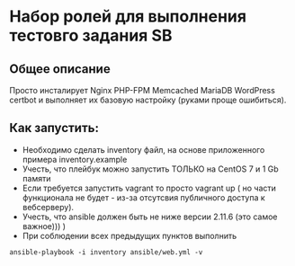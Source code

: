 #  Набор ролей для выполнения тестовго задания SB

## Общее описание

Просто инсталирует Nginx PHP-FPM Memcached MariaDB WordPress certbot и выполняет их базовую настройку (руками проще ошибиться).

## Как запустить:
- Необходимо сделать inventory файл, на  основе приложенного примера inventory.example
- Учесть, что плейбук можно запустить ТОЛЬКО на CentOS 7 и 1 Gb памяти
- Если требуется запустить vagrant то просто vagrant up ( но части функционала не будет - из-за отсутсвия публичного доступа к вебсерверу).
- Учесть, что ansible должен быть не ниже версии 2.11.6  (это самое важное))) ) 
- При соблюдении всех предыдущих пунктов выполнить
```
ansible-playbook -i inventory ansible/web.yml -v
```
